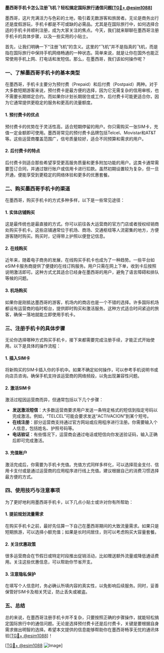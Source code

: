 **墨西哥手机卡怎么注册飞机？轻松搞定国际旅行通信问题[[TG💪+ @esim1088](https://t.me/s/esim1088)]**

墨西哥，这片充满活力与色彩的土地，吸引着无数游客和旅居者。无论是商务出行还是度假游玩，手机卡都是不可或缺的必需品。尤其是在国际旅行中，如何选择合适的手机卡并顺利注册，成为大家关注的焦点。今天，我们就来聊聊在墨西哥注册手机卡的具体步骤，以及一些实用的小贴士。

首先，让我们明确一下“注册飞机”的含义。这里的“飞机”并不是指真的飞机，而是指在国际旅行中保持手机网络畅通的一种状态。简单来说，就是让你在国外也能正常使用手机上网、打电话和发短信。那么，在墨西哥，我们该如何操作呢？

### 一、了解墨西哥手机卡的基本类型

在墨西哥，手机卡主要分为预付费（Prepaid）和后付费（Postpaid）两种。对于大多数短期游客来说，预付费卡是最方便的选择，因为它无需复杂的信用审核，也不需要长期绑定合约。而如果你计划长期居住或工作，后付费卡可能更适合你，因为它通常提供更稳定的服务和更高的流量额度。

#### 1. 预付费卡的优点
预付费卡的优势在于灵活性高，适合短期停留的用户。你只需购买一张SIM卡，充值一定金额即可使用。墨西哥常见的预付费卡品牌包括Telcel、Movistar和AT&T等。这些运营商覆盖范围广，信号质量较好，适合不同预算和需求的用户。

#### 2. 后付费卡的特点
后付费卡则适合那些希望享受更高服务质量和更多附加功能的用户。这类卡通常需要签订合同，并通过银行账户或信用卡进行扣款。虽然初期设置较为复杂，但一旦开通，便能享受到更稳定的网络体验和更多的优惠套餐。

### 二、购买墨西哥手机卡的渠道

在墨西哥，购买手机卡的方式多种多样，以下是一些常见途径：

#### 1. 实体店铺购买
这是最传统也是最直接的方式。你可以前往各大运营商的官方门店或者授权经销商处购买手机卡。这些店铺通常位于机场、商场、交通枢纽等人流密集的地方，方便游客随时购买。购买时，记得带上护照以便登记信息。

#### 2. 在线购买
近年来，随着电子商务的发展，在线购买手机卡也成为了一种趋势。一些平台如eSIM卡服务商提供了便捷的在线订购服务。用户只需在网上下单，收到卡后按照说明激活即可。这种方式尤其适合已经身在墨西哥的用户，避免了语言障碍和排队等候的问题。

#### 3. 机场购买
如果你是刚抵达墨西哥的游客，机场内的商店也是一个不错的选择。许多国际机场都设有运营商的临时柜台，提供即时购买和激活服务。这种方式适合时间紧迫的旅客，确保一落地就能立即使用手机卡。

### 三、注册手机卡的具体步骤

无论你选择哪种方式购买手机卡，接下来都需要完成注册手续，才能正式开始使用。以下是具体的操作流程：

#### 1. 插入SIM卡
将新购买的SIM卡插入你的手机中。如果不确定如何操作，可以参考手机说明书或向店员咨询。确保手机支持该运营商的网络频段，以免出现兼容性问题。

#### 2. 激活SIM卡
激活过程因运营商而异，但通常包括以下几个步骤：
   - **发送激活短信**：大多数运营商要求用户发送一条特定格式的短信到指定号码以完成激活。例如，“TELCEL”可能会要求发送“ACTIVACION”到某个短号。
   - **在线注册**：部分运营商支持通过官方网站或应用程序进行注册。你需要输入个人信息，包括姓名、护照号码等。
   - **电话验证**：有些情况下，运营商会通过电话或短信向你发送验证码，输入正确后即可完成激活。

#### 3. 充值账户
激活完成后，你需要为手机卡充值。充值方式同样多样化，可以选择现金支付、信用卡支付或是通过运营商的应用程序进行线上充值。建议根据自己的消费习惯选择最方便的方式。

### 四、使用技巧与注意事项

为了更好地利用墨西哥手机卡，以下几点小贴士或许对你有所帮助：

#### 1. 提前规划流量需求
在购买手机卡之前，最好先估算一下自己在墨西哥期间的大致流量需求。如果只是短期旅游，可以选择小额充值；如果是长时间居住，则可以考虑购买大容量套餐。

#### 2. 关注优惠政策
很多运营商会在节假日或特定时段推出促销活动，比如赠送额外流量或降低通话费用。关注这些优惠信息，可以帮助你节省开支。

#### 3. 注意隐私保护
在填写个人信息时，务必确认所填内容的真实性，以免影响后续服务。同时，妥善保管好SIM卡及相关凭证，防止丢失或被盗。

### 五、总结

总的来说，在墨西哥注册手机卡并不复杂，只要按照正确的步骤操作，就能轻松搞定国际旅行中的通信问题。无论是选择预付费卡还是后付费卡，关键是要根据自身需求做出明智的选择。希望本文提供的信息能够帮助你在墨西哥畅享无忧的通讯体验[[TG💪+ @esim1088](https://t.me/s/esim1088)]！

[[TG💪+ @esim1088](https://t.me/s/esim1088) ![Image](https://i.postimg.cc/4NQfJmqS/Snipaste-2025-05-13-00-14-12.png)]